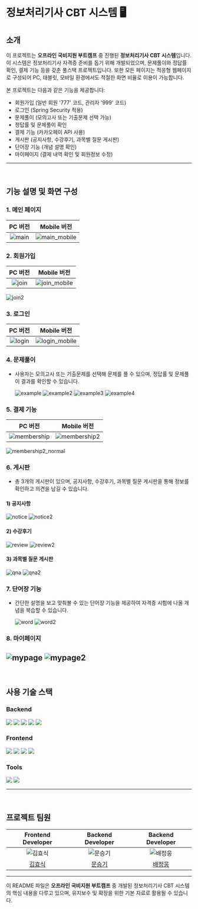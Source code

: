 # 정보처리기사 CBT 시스템 🖥️

## 소개

이 프로젝트는 **오프라인 국비지원 부트캠프** 중 진행된 **정보처리기사 CBT 시스템**입니다. 이 시스템은 정보처리기사 자격증 준비를 돕기 위해 개발되었으며, 문제풀이와 정답률 확인, 결제 기능 등을 갖춘 풀스택 프로젝트입니다. 또한 모든 페이지는 적응형 웹페이지로 구성되어 PC, 태블릿, 모바일 환경에서도 적절한 화면 비율로 이용이 가능합니다.

본 프로젝트는 다음과 같은 기능을 제공합니다:
- 회원가입 (일반 회원 '777' 코드, 관리자 '999' 코드)
- 로그인 (Spring Security 적용)
- 문제풀이 (모의고사 또는 기출문제 선택 가능)
- 정답률 및 문제풀이 확인
- 결제 기능 (카카오페이 API 사용)
- 게시판 (공지사항, 수강후기, 과목별 질문 게시판)
- 단어장 기능 (개념 설명 확인)
- 마이페이지 (결제 내역 확인 및 회원정보 수정)

---

<br>

## 기능 설명 및 화면 구성

### 1. 메인 페이지
| PC 버전 | Mobile 버전 |
|:-------:|:-----------:|
| ![main](https://github.com/user-attachments/assets/1f0a71a9-2ce4-4b2a-9c39-886bf4701ae0) | ![main_mobile](https://github.com/user-attachments/assets/49328608-540f-4de3-801e-f2b5eb4e26a0) | ![main2](https://github.com/user-attachments/assets/24bf0bc2-6ee4-44a7-9bbe-5ea6b8741861)

### 2. 회원가입
| PC 버전 | Mobile 버전 |
|:-------:|:-----------:|
| ![join](https://github.com/user-attachments/assets/d68c6698-a810-4205-ae56-35177ed3b914) | ![join_mobile](https://github.com/user-attachments/assets/9637f45a-64a4-4d6b-b8fd-8e07b7e56e3b) |

  ![join2](https://github.com/user-attachments/assets/5bb6cc81-a17f-4d60-8b16-9738ed205957)

### 3. 로그인
| PC 버전 | Mobile 버전 |
|:-------:|:-----------:|
| ![login](https://github.com/user-attachments/assets/5e35a026-d4c4-4712-9144-d0047d4e1b27) | ![login_mobile](https://github.com/user-attachments/assets/20739878-5131-4518-9b9b-a6f3225e4647) |

### 4. 문제풀이
- 사용자는 모의고사 또는 기출문제를 선택해 문제를 풀 수 있으며, 정답률 및 문제풀이 결과를 확인할 수 있습니다.

  ![example](https://github.com/user-attachments/assets/2d10e247-9342-4f07-b58c-7afd896d1ad4)
  ![example2](https://github.com/user-attachments/assets/9ed992d1-a6ce-480e-885a-f2ab197d2ef1)
  ![example3](https://github.com/user-attachments/assets/07d90f36-9baa-4d45-ae19-b705b91dbdaf)
  ![example4](https://github.com/user-attachments/assets/51375671-fd7c-4230-a29a-629c7848911c)

### 5. 결제 기능
| PC 버전 | Mobile 버전 |
|:-------:|:-----------:|
| ![membership](https://github.com/user-attachments/assets/a61ecce6-3c7a-4b23-b10f-e769245a2f19) | ![membership2](https://github.com/user-attachments/assets/e259722d-7d12-42bb-87cb-ed6be89f70b6) |

  ![membership2_normal](https://github.com/user-attachments/assets/c75626f2-6df7-412b-8294-b935eaf4ec61)

### 6. 게시판
- 총 3개의 게시판이 있으며, 공지사항, 수강후기, 과목별 질문 게시판을 통해 정보를 확인하고 의견을 남길 수 있습니다.

#### 1) 공지사항
  ![notice](https://github.com/user-attachments/assets/77a5fcf4-a4c1-48e0-9629-bc49eb61c30c)
  ![notice2](https://github.com/user-attachments/assets/2cf8854e-fddb-4f4d-9f2f-b4506e0e3dc9)
#### 2) 수강후기 
  ![review](https://github.com/user-attachments/assets/3726eb7a-f440-44aa-8477-a549ddf979d0)
  ![review2](https://github.com/user-attachments/assets/e96db5b5-a146-4a96-afcb-382e0f379226)
#### 3) 과목별 질문 게시판
  ![qna](https://github.com/user-attachments/assets/187edcf4-9f28-4137-8111-063b3df44427)
  ![qna2](https://github.com/user-attachments/assets/5dd550d1-59b0-4be3-b503-b6ddfdafccc4)

### 7. 단어장 기능
- 간단한 설명을 보고 맞춰볼 수 있는 단어장 기능을 제공하여 자격증 시험에 나올 개념을 복습할 수 있습니다.

  ![word](https://github.com/user-attachments/assets/0605ff15-737f-45f3-9e10-7670ca8366a9)
  ![word2](https://github.com/user-attachments/assets/f4d1337c-aa11-4771-9784-b15274c85534)

### 8. 마이페이지
![mypage](https://github.com/user-attachments/assets/d9e1b375-b715-4466-8a9e-48f0ca47a06e)
![mypage2](https://github.com/user-attachments/assets/b0ce4864-06f1-4885-a034-9ff50aa8bd18)
---

<br>

## 사용 기술 스택

### Backend
<img src="https://img.shields.io/badge/Java-007396?style=for-the-badge&logo=Java&logoColor=white">
<img src="https://img.shields.io/badge/SpringBoot-6DB33F?style=for-the-badge&logo=SpringBoot&logoColor=white">
<img src="https://img.shields.io/badge/SQL%20Developer-4479A1?style=for-the-badge&logo=Oracle&logoColor=white">
<img src="https://img.shields.io/badge/JPA-6DB33F?style=for-the-badge&logo=Hibernate&logoColor=white">
<img src="https://img.shields.io/badge/SpringSecurity-6DB33F?style=for-the-badge&logo=SpringSecurity&logoColor=white">

### Frontend
<img src="https://img.shields.io/badge/JavaScript-F7DF1E?style=for-the-badge&logo=JavaScript&logoColor=black">
<img src="https://img.shields.io/badge/HTML5-E34F26?style=for-the-badge&logo=HTML5&logoColor=white">
<img src="https://img.shields.io/badge/CSS3-1572B6?style=for-the-badge&logo=CSS3&logoColor=white">
<img src="https://img.shields.io/badge/jQuery-0769AD?style=for-the-badge&logo=jQuery&logoColor=white">

### Tools
<img src="https://img.shields.io/badge/Github-181717?style=for-the-badge&logo=Github&logoColor=white">
<img src="https://img.shields.io/badge/IntelliJ%20IDEA-000000?style=for-the-badge&logo=IntelliJIDEA&logoColor=white">

---

<br>

## 프로젝트 팀원

| Frontend Developer | Backend Developer | Backend Developer |
| :----------------: | :----------------: | :----------------: |
| ![김효식](https://github.com/member1.png?size=120) | ![문승기](https://github.com/seunggi-coding.png?size=120) | ![배정웅](https://github.com/member2.png?size=120) |
| [김효식](https://github.com/member1) | [문승기](https://github.com/seunggi-coding) | [배정웅](https://github.com/member2) |

---

이 README 파일은 **오프라인 국비지원 부트캠프** 중 개발된 정보처리기사 CBT 시스템의 핵심 내용을 다루고 있으며, 유지보수 및 확장을 위한 기본 자료로 활용될 수 있습니다.
